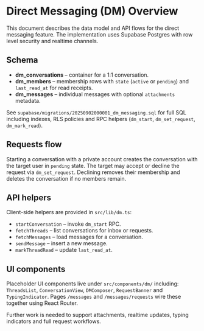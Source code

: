 # Direct Messaging (DM) Overview

This document describes the data model and API flows for the direct messaging
feature. The implementation uses Supabase Postgres with row level security and
realtime channels.

## Schema
- **dm_conversations** – container for a 1:1 conversation.
- **dm_members** – membership rows with `state` (`active` or `pending`) and
  `last_read_at` for read receipts.
- **dm_messages** – individual messages with optional `attachments` metadata.

See `supabase/migrations/20250902000001_dm_messaging.sql` for full SQL including
indexes, RLS policies and RPC helpers (`dm_start`, `dm_set_request`,
`dm_mark_read`).

## Requests flow
Starting a conversation with a private account creates the conversation with the
target user in `pending` state. The target may accept or decline the request via
`dm_set_request`. Declining removes their membership and deletes the
conversation if no members remain.

## API helpers
Client-side helpers are provided in `src/lib/dm.ts`:
- `startConversation` – invoke `dm_start` RPC.
- `fetchThreads` – list conversations for inbox or requests.
- `fetchMessages` – load messages for a conversation.
- `sendMessage` – insert a new message.
- `markThreadRead` – update `last_read_at`.

## UI components
Placeholder UI components live under `src/components/dm/` including:
`ThreadsList`, `ConversationView`, `DMComposer`, `RequestBanner` and
`TypingIndicator`. Pages `/messages` and `/messages/requests` wire these together
using React Router.

Further work is needed to support attachments, realtime updates, typing
indicators and full request workflows.
